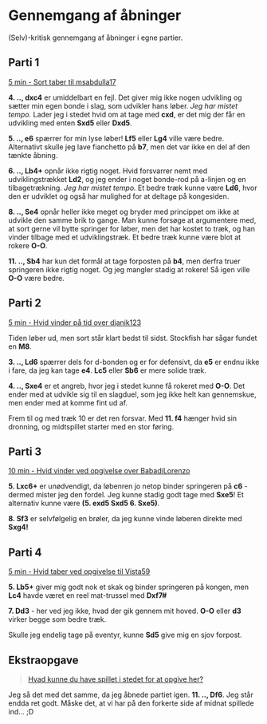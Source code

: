 # Gennemgang af åbninger
(Selv)-kritisk gennemgang af åbninger i egne partier.

## Parti 1
[5 min - Sort taber til msabdulla17](https://www.chess.com/analysis/game/live/36897023881)

**4. .., dxc4** er umiddelbart en fejl. Det giver mig ikke nogen udvikling og sætter min egen bonde i slag, som udvikler hans løber. *Jeg har mistet tempo.* Lader jeg i stedet hvid om at tage med **cxd**, er det mig der får en udvikling med enten **Sxd5** eller **Dxd5**.

**5. .., e6** spærrer for min lyse løber! **Lf5** eller **Lg4** ville være bedre. Alternativt skulle jeg lave fianchetto på **b7**, men det var ikke en del af den tænkte åbning.

**6. .., Lb4+** opnår ikke rigtig noget. Hvid forsvarrer nemt med udviklingstrækket **Ld2**, og jeg ender i noget bonde-rod på a-linjen og en tilbagetrækning. *Jeg har mistet tempo.* Et bedre træk kunne være **Ld6**, hvor den er udviklet og også har mulighed for at deltage på kongesiden.

**8. .., Se4** opnår heller ikke meget og bryder med princippet om ikke at udvikle den samme brik to gange. Man kunne forsøge at argumentere med, at sort gerne vil bytte springer for løber, men det har kostet to træk, og han vinder tilbage med et udviklingstræk. Et bedre træk kunne være blot at rokere **O-O**.

**11. .., Sb4** har kun det formål at tage forposten på **b4**, men derfra truer springeren ikke rigtig noget. Og jeg mangler stadig at rokere! Så igen ville **O-O** være bedre.

## Parti 2
[5 min - Hvid vinder på tid over djanik123](https://www.chess.com/analysis/game/live/36895775887)

Tiden løber ud, men sort står klart bedst til sidst. Stockfish har sågar fundet en **M8**.

**3. .., Ld6** spærrer dels for d-bonden og er for defensivt, da **e5** er endnu ikke i fare, da jeg kan tage **e4**. **Lc5** eller **Sb6** er mere solide træk.

**4. .., Sxe4** er et angreb, hvor jeg i stedet kunne få rokeret med **O-O**. Det ender med at udvikle sig til en slagduel, som jeg ikke helt kan gennemskue, men ender med at komme fint ud af.

Frem til og med træk 10 er det ren forsvar. Med **11. f4** hænger hvid sin dronning, og midtspillet starter med en stor føring.

## Parti 3
[10 min - Hvid vinder ved opgivelse over BabadiLorenzo](https://www.chess.com/analysis/game/live/36893403011)

**5. Lxc6+** er unødvendigt, da løbenren jo netop binder springeren på **c6** - dermed mister jeg den fordel. Jeg kunne stadig godt tage med **Sxe5**! Et alternativ kunne være **(5. exd5 Sxd5 6. Sxe5)**.

**8. Sf3** er selvfølgelig en brøler, da jeg kunne vinde løberen direkte med **Sxg4!**

## Parti 4
[5 min - Hvid taber ved opgivelse til Vista59](https://www.chess.com/analysis/game/live/36806427209)

**5. Lb5+** giver mig godt nok et skak og binder springeren på kongen, men **Lc4** havde været en reel mat-trussel med **Dxf7#**

**7. Dd3** - her ved jeg ikke, hvad der gik gennem mit hoved. **O-O** eller **d3** virker begge som bedre træk.

Skulle jeg endelig tage på eventyr, kunne **Sd5** give mig en sjov forpost.

## Ekstraopgave
> [Hvad kunne du have spillet i stedet for at opgive her?](https://www.chess.com/game/live/36891646349?username=xenonbomb)

Jeg så det med det samme, da jeg åbnede partiet igen. **11. .., Df6**. Jeg står endda ret godt. Måske det, at vi har på den forkerte side af midnat spillede ind... ;D
